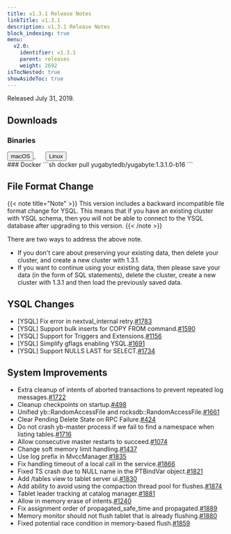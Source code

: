 ```yaml
---
title: v1.3.1 Release Notes
linkTitle: v1.3.1
description: v1.3.1 Release Notes
block_indexing: true
menu:
  v2.0:
    identifier: v1.3.1
    parent: releases
    weight: 2692
isTocNested: true
showAsideToc: true
---
```


Released July 31, 2019.

## Downloads
### Binaries
<a class="download-binary-link" href="https://downloads.yugabyte.com/yugabyte-1.3.1.0-darwin.tar.gz">
  <button>
    <i class="fab fa-apple"></i><span class="download-text">macOS</span>
  </button>
</a>
&nbsp; &nbsp; &nbsp; 
<a class="download-binary-link" href="https://downloads.yugabyte.com/yugabyte-1.3.1.0-linux.tar.gz">
  <button>
    <i class="fab fa-linux"></i><span class="download-text">Linux</span>
  </button>
</a>
<br />
### Docker
```sh
docker pull yugabytedb/yugabyte:1.3.1.0-b16
```

## File Format Change

{{< note title="Note" >}}
This version includes a backward incompatible file format change for YSQL. This means that if you have an existing cluster with YSQL schema, then you will not be able to connect to the YSQL database after upgrading to this version.
{{< /note >}}

There are two ways to address the above note.

* If you don't care about preserving your existing data, then delete your cluster, and create a new
  cluster with 1.3.1. 
* If you want to continue using your existing data, then please save your data (in the form of
  SQL statements), delete the cluster, create a new cluster with 1.3.1 and then load the previously saved data.

## YSQL Changes
* [YSQL] Fix error in nextval_internal retry.[#1783](https://github.com/yugabyte/yugabyte-db/issues/1783)
* [YSQL] Support bulk inserts for COPY FROM
  command.[#1590](https://github.com/yugabyte/yugabyte-db/issues/1590)
* [YSQL] Support for Triggers and
  Extensions.[#1156](https://github.com/yugabyte/yugabyte-db/issues/1156)
* [YSQL] Simplify gflags enabling YSQL.[#1691](https://github.com/yugabyte/yugabyte-db/issues/1691)
* [YSQL] Support NULLS LAST for SELECT.[#1734](https://github.com/yugabyte/yugabyte-db/issues/1734)


## System Improvements
* Extra cleanup of intents of aborted transactions to prevent repeated log
  messages.[#1722](https://github.com/yugabyte/yugabyte-db/issues/1722)
* Cleanup checkpoints on startup.[#498](https://github.com/yugabyte/yugabyte-db/issues/498)
* Unified yb::RandomAccessFile and
  rocksdb::RandomAccessFile.[#1661](https://github.com/yugabyte/yugabyte-db/issues/1661)
* Clear Pending Delete State on RPC
  Failure.[#424](https://github.com/yugabyte/yugabyte-db/issues/424)
* Do not crash yb-master process if we fail to find a namespace when listing
  tables.[#1716](https://github.com/yugabyte/yugabyte-db/issues/1716)
* Allow consecutive master restarts to
  succeed.[#1074](https://github.com/yugabyte/yugabyte-db/issues/1074)
* Change soft memory limit handling.[#1437](https://github.com/yugabyte/yugabyte-db/issues/1437)
* Use log prefix in MvccManager.[#1835](https://github.com/yugabyte/yugabyte-db/issues/1835)
* Fix handling timeout of a local call in the
  service.[#1866](https://github.com/yugabyte/yugabyte-db/issues/1866)
* Fixed TS crash due to NULL name in the PTBindVar
  object.[#1821](https://github.com/yugabyte/yugabyte-db/issues/1821)
* Add /tables view to tablet server ui.[#1830](https://github.com/yugabyte/yugabyte-db/issues/1830)
* Add ability to avoid using the compaction thread pool for
  flushes.[#1874](https://github.com/yugabyte/yugabyte-db/issues/1874)
* Tablet leader tracking at catalog
  manager.[#1881](https://github.com/yugabyte/yugabyte-db/issues/1881)
* Allow in memory erase of intents.[#1240](https://github.com/yugabyte/yugabyte-db/issues/1240)
* Fix assignment order of propagated_safe_time and
  propagated.[#1889](https://github.com/yugabyte/yugabyte-db/issues/1889)
* Memory monitor should not flush tablet that is already
  flushing.[#1880](https://github.com/yugabyte/yugabyte-db/issues/1880)
* Fixed potential race condition in memory-based
  flush.[#1859](https://github.com/yugabyte/yugabyte-db/issues/1859)
